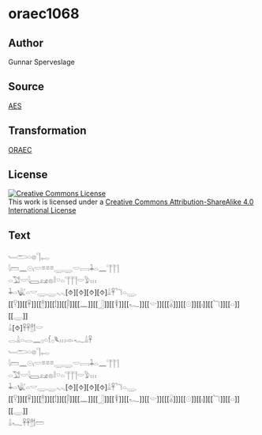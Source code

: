 # oraec1068

## Author

Gunnar Sperveslage

## Source

[AES](https://github.com/simondschweitzer/aes)

## Transformation

[ORAEC](https://oraec.github.io/)

## License

<a rel="license" href="http://creativecommons.org/licenses/by-sa/4.0/"><img alt="Creative Commons License" style="border-width:0" src="https://i.creativecommons.org/l/by-sa/4.0/88x31.png" /></a><br />This work is licensed under a <a rel="license" href="http://creativecommons.org/licenses/by-sa/4.0/">Creative Commons Attribution-ShareAlike 4.0 International License</a>

## Text

𓄑𓂧𓏏𓊖𓊹𓉻<br>
𓇋𓏠𓈖𓇳𓏤𓎟𓎼𓎼𓎼𓇾𓇾𓎟𓇯𓇓𓏏𓈖𓊹𓊹𓊹<br>
𓏏𓅑𓎟𓇋𓈙𓃭𓊖𓎛𓎺𓏏𓊹𓊹𓊹𓎟𓅱𓏥<br>
𓇓𓏏𓆤𓏏𓎟𓇾𓇾𓈅𓈅[⯑][⯑][⯑][⯑]𓏙𓋹𓆓𓏏𓇾<br>
[[𓎃]][[𓋹]][[𓊽]][[𓌀]][[𓋴]][[𓈖]][[𓃀]][[𓇉]][[𓆑]][[𓎟]][[[𓏇]]][[𓇳]][[𓏤]][[𓆓]][[𓏏]][[𓇾]]<br>
𓏙[⯑]𓋹𓋹𓊽𓌀𓎟<br>
𓂋𓏙𓏏𓂋𓈖𓊪𓏏𓆴𓊪𓆰𓏥𓁹𓆑𓏙𓋹<br>
𓄑𓂧𓏏𓊖𓊹𓉻<br>
𓇋𓏠𓈖𓇳𓏤𓎟𓎼𓎼𓎼𓇾𓇾𓎟𓇯𓇓𓏏𓈖𓊹𓊹𓊹<br>
𓏏𓅑𓎟𓇋𓈙𓃭𓊖𓎛𓎺𓏏𓊹𓊹𓊹𓎟𓅱𓏥<br>
𓇓𓏏𓆤𓏏𓎟𓇾𓇾𓈅𓈅[⯑][⯑][⯑][⯑]𓏙𓋹𓆓𓏏𓇾<br>
[[𓎃]][[𓋹]][[𓊽]][[𓌀]][[𓋴]][[𓈖]][[𓃀]][[𓇉]][[𓆑]][[𓎟]][[[𓏇]]][[𓇳]][[𓏤]][[𓆓]][[𓏏]][[𓇾]]<br>
𓏙𓆑𓋹𓋹𓊽𓌀𓏠<br>
